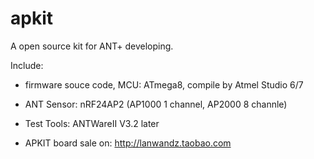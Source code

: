 # apkit
A open source kit for ANT+ developing.

Include:

* firmware souce code, MCU: ATmega8, compile by Atmel Studio 6/7

* ANT Sensor: nRF24AP2 (AP1000 1 channel, AP2000 8 channle)

* Test Tools: ANTWareII V3.2 later

* APKIT board sale on: http://lanwandz.taobao.com
